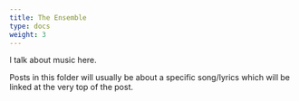 ```yaml
---
title: The Ensemble
type: docs
weight: 3
---
```


I talk about music here.

Posts in this folder will usually be about a specific song/lyrics which will be linked at the very top of the post.